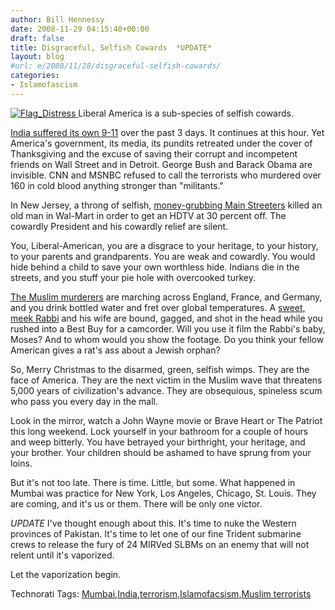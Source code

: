 ```yaml
---
author: Bill Hennessy
date: 2008-11-29 04:15:40+00:00
draft: false
title: Disgraceful, Selfish Cowards  *UPDATE*
layout: blog
#url: e/2008/11/28/disgraceful-selfish-cowards/
categories:
- Islamofascism
---
```


[![Flag_Distress](https://hennessysview.com/wp-content/uploads/2008/11/flag-distress-thumb.png)
](https://hennessysview.com/wp-content/uploads/2008/11/flag-distress.png) Liberal America is a sub-species of selfish cowards.

 

[India suffered its own 9-11](https://www.foxnews.com/story/0,2933,458564,00.html) over the past 3 days. It continues at this hour. Yet America's government, its media, its pundits retreated under the cover of Thanksgiving and the excuse of saving their corrupt and incompetent friends on Wall Street and in Detroit. George Bush and Barack Obama are invisible. CNN and MSNBC refused to call the terrorists who murdered over 160 in cold blood anything stronger than "militants."

 

In New Jersey, a throng of selfish, [money-grubbing Main Streeters](https://www.nydailynews.com/ny_local/2008/11/28/2008-11-28_worker_dies_at_long_island_walmart_after.html) killed an old man in Wal-Mart in order to get an HDTV at 30 percent off. The cowardly President and his cowardly relief are silent. 

 

You, Liberal-American, you are a disgrace to your heritage, to your history, to your parents and grandparents. You are weak and cowardly. You would hide behind a child to save your own worthless hide. Indians die in the streets, and you stuff your pie hole with overcooked turkey.

 

[The Muslim murderers](https://www.foxnews.com/story/0,2933,458644,00.html) are marching across England, France, and Germany, and you drink bottled water and fret over global temperatures. A [sweet, meek Rabbi](https://www.chabad.org/news/article_cdo/aid/773691/jewish/Mumbai-Jewish-Family-Killed.htm) and his wife are bound, gagged, and shot in the head while you rushed into a Best Buy for a camcorder. Will you use it film the Rabbi's baby, Moses? And to whom would you show the footage. Do you think your fellow American gives a rat's ass about a Jewish orphan?

 

So, Merry Christmas to the disarmed, green, selfish wimps. They are the face of America. They are the next victim in the Muslim wave that threatens 5,000 years of civilization's advance. They are obsequious, spineless scum who pass you every day in the mall.

 

Look in the mirror, watch a John Wayne movie or Brave Heart or The Patriot this long weekend. Lock yourself in your bathroom for a couple of hours and weep bitterly. You have betrayed your birthright, your heritage, and your brother. Your children should be ashamed to have sprung from your loins.

 

But it's not too late. There is time. Little, but some. What happened in Mumbai was practice for New York, Los Angeles, Chicago, St. Louis. They are coming, and it's us or them. There will be only one victor. 

 

*UPDATE* I've thought enough about this. It's time to nuke the Western provinces of Pakistan. It's time to let one of our fine Trident submarine crews to release the fury of 24 MIRVed SLBMs on an enemy that will not relent until it's vaporized.

 

Let the vaporization begin.

 

Technorati Tags: [Mumbai](https://technorati.com/tags/Mumbai),[India](https://technorati.com/tags/India),[terrorism](https://technorati.com/tags/terrorism),[Islamofacsism](https://technorati.com/tags/Islamofacsism),[Muslim terrorists](https://technorati.com/tags/Muslim%20terrorists)
